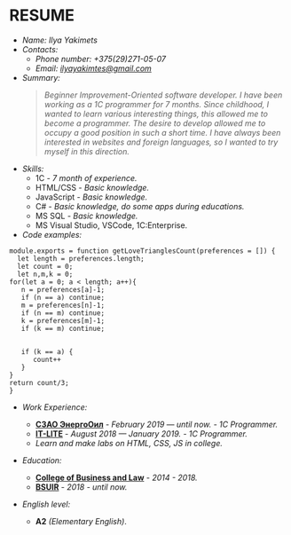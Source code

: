 # RESUME

+ *Name: Ilya Yakimets*  
+ *Contacts:*  
    - *Phone number: +375(29)271-05-07*
    - *Email: <ilyayakimtes@gmail.com>*
+ *Summary:*
    >*Beginner Improvement-Oriented software developer. I have been working as a 1C programmer for 7 months. Since childhood, I wanted to learn various interesting things, this allowed me to become a programmer. The desire to develop allowed me to occupy a good position in such a short time. I have always been interested in websites and foreign languages, so I wanted to try myself in this direction.* 
+ *Skills:*
    - 1C - *7 month of experience.* 
    - HTML/CSS - *Basic knowledge.*
    - JavaScript - *Basic knowledge.*
    - C# - *Basic knowledge, do some apps during educations.*
    - MS SQL - *Basic knowledge.*
    - MS Visual Studio, VSCode, 1C:Enterprise.
+ *Code examples:* 
```
module.exports = function getLoveTrianglesCount(preferences = []) {
  let length = preferences.length;
  let count = 0;
  let n,m,k = 0;
for(let a = 0; a < length; a++){
   n = preferences[a]-1;
   if (n == a) continue;
   m = preferences[n]-1;
   if (n == m) continue;
   k = preferences[m]-1;
   if (k == m) continue;


   if (k == a) {
      count++
   }
}
return count/3;
}
```
+ *Work Experience:*
    - [**СЗАО ЭнергоОил**](http://energooil.com/) - *February 2019 — until now. - 1C Programmer.*
    - [**IT-LITE**](http://www.it-lite.ru/) - *August 2018 — January 2019. - 1C Programmer.* 
    - *Learn and make labs on HTML, CSS, JS in college.*

+ *Education:*
    - [**College of Business and Law**](https://www.kbp.by/) - *2014 - 2018.*
    - [**BSUIR**](https://www.bsuir.by/) - *2018 - until now.*

+ *English level:*
    - **A2** *(Elementary English)*.
